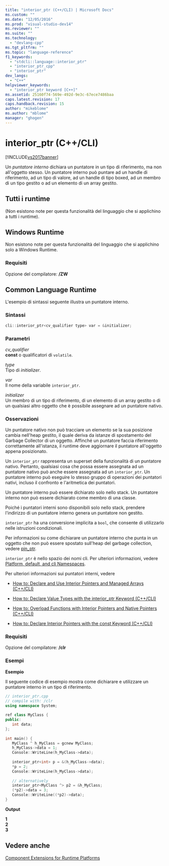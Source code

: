 ```yaml
---
title: "interior_ptr (C++/CLI) | Microsoft Docs"
ms.custom: ""
ms.date: "12/05/2016"
ms.prod: "visual-studio-dev14"
ms.reviewer: ""
ms.suite: ""
ms.technology: 
  - "devlang-cpp"
ms.tgt_pltfrm: ""
ms.topic: "language-reference"
f1_keywords: 
  - "stdcli::language::interior_ptr"
  - "interior_ptr_cpp"
  - "interior_ptr"
dev_langs: 
  - "C++"
helpviewer_keywords: 
  - "interior_ptr keyword [C++]"
ms.assetid: 25160f74-569e-492d-9e3c-67ece7486baa
caps.latest.revision: 17
caps.handback.revision: 15
author: "mikeblome"
ms.author: "mblome"
manager: "ghogen"
---
```

# interior_ptr (C++/CLI)
[!INCLUDE[vs2017banner](../assembler/inline/includes/vs2017banner.md)]

Un *puntatore interno* dichiara un puntatore in un tipo di riferimento, ma non all'oggetto stesso.  Un puntatore interno può puntare ad un handle di riferimento, ad un tipo di valore, ad un handle di tipo boxed, ad un membro di un tipo gestito o ad un elemento di un array gestito.  
  
## Tutti i runtime  
 \(Non esistono note per questa funzionalità del linguaggio che si applichino a tutti i runtime\).  
  
## Windows Runtime  
 Non esistono note per questa funzionalità del linguaggio che si applichino solo a Windows Runtime.  
  
### Requisiti  
 Opzione del compilatore: **\/ZW**  
  
## Common Language Runtime  
 L'esempio di sintassi seguente illustra un puntatore interno.  
  
### Sintassi  
  
```cpp  
cli::interior_ptr<cv_qualifier type> var = &initializer;  
```  
  
### Parametri  
 *cv\_qualifier*  
 **const** o qualificatori di `volatile`.  
  
 *type*  
 Tipo di *initializer*.  
  
 *var*  
 Il nome della variabile `interior_ptr`.  
  
 *initializer*  
 Un membro di un tipo di riferimento, di un elemento di un array gestito o di un qualsiasi altro oggetto che è possibile assegnare ad un puntatore nativo.  
  
### Osservazioni  
 Un puntatore nativo non può tracciare un elemento se la sua posizione cambia nell'heap gestito, il quale deriva da istanze di spostamento del Garbage Collector di un oggetto.  Affinché un puntatore faccia riferimento correttamente all'istanza, il runtime deve aggiornare il puntatore all'oggetto appena posizionato.  
  
 Un `interior_ptr` rappresenta un superset della funzionalità di un puntatore nativo.  Pertanto, qualsiasi cosa che possa essere assegnata ad un puntatore nativo può anche essere assegnata ad un `interior_ptr`.  Un puntatore interno può eseguire lo stesso gruppo di operazioni dei puntatori nativi, incluso il confronto e l'aritmetica dei puntatori.  
  
 Un puntatore interno può essere dichiarato solo nello stack.  Un puntatore interno non può essere dichiarato come membro di una classe.  
  
 Poiché i puntatori interni sono disponibili solo nello stack, prendere l'indirizzo di un puntatore interno genera un puntatore non gestito.  
  
 `interior_ptr` ha una conversione implicita a `bool`, che consente di utilizzarlo nelle istruzioni condizionali.  
  
 Per informazioni su come dichiarare un puntatore interno che punta in un oggetto che non può essere spostato sull'heap del garbage collection, vedere [pin\_ptr](../windows/pin-ptr-cpp-cli.md).  
  
 `interior_ptr` è nello spazio dei nomi cli.  Per ulteriori informazioni, vedere [Platform, default, and cli Namespaces](../windows/platform-default-and-cli-namespaces-cpp-component-extensions.md).  
  
 Per ulteriori informazioni sui puntatori interni, vedere  
  
-   [How to: Declare and Use Interior Pointers and Managed Arrays \(C\+\+\/CLI\)](../windows/how-to-declare-and-use-interior-pointers-and-managed-arrays-cpp-cli.md)  
  
-   [How to: Declare Value Types with the interior\_ptr Keyword \(C\+\+\/CLI\)](../windows/how-to-declare-value-types-with-the-interior-ptr-keyword-cpp-cli.md)  
  
-   [How to: Overload Functions with Interior Pointers and Native Pointers \(C\+\+\/CLI\)](../windows/how-to-overload-functions-with-interior-pointers-and-native-pointers-cpp-cli.md)  
  
-   [How to: Declare Interior Pointers with the const Keyword \(C\+\+\/CLI\)](../windows/how-to-declare-interior-pointers-with-the-const-keyword-cpp-cli.md)  
  
### Requisiti  
 Opzione del compilatore: **\/clr**  
  
### Esempi  
 **Esempio**  
  
 Il seguente codice di esempio mostra come dichiarare e utilizzare un puntatore interno in un tipo di riferimento.  
  
```cpp  
// interior_ptr.cpp  
// compile with: /clr  
using namespace System;  
  
ref class MyClass {  
public:  
   int data;  
};  
  
int main() {  
   MyClass ^ h_MyClass = gcnew MyClass;  
   h_MyClass->data = 1;  
   Console::WriteLine(h_MyClass->data);  
  
   interior_ptr<int> p = &(h_MyClass->data);  
   *p = 2;  
   Console::WriteLine(h_MyClass->data);  
  
   // alternatively  
   interior_ptr<MyClass ^> p2 = &h_MyClass;  
   (*p2)->data = 3;  
   Console::WriteLine((*p2)->data);  
}  
```  
  
 **Output**  
  
 **1**   
**2**   
**3**   
## Vedere anche  
 [Component Extensions for Runtime Platforms](../windows/component-extensions-for-runtime-platforms.md)
